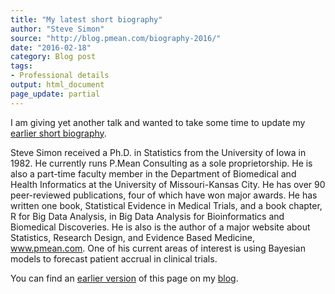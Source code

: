 ```yaml
---
title: "My latest short biography"
author: "Steve Simon"
source: "http://blog.pmean.com/biography-2016/"
date: "2016-02-18"
category: Blog post
tags:
- Professional details
output: html_document
page_update: partial
---
```


I am giving yet another talk and wanted to take some time to update my
[earlier short biography][sim3].

<!---More--->

Steve Simon received a Ph.D. in Statistics from the University of Iowa
in 1982. He currently runs P.Mean Consulting as a sole proprietorship.
He is also a part-time faculty member in the Department of Biomedical
and Health Informatics at the University of Missouri-Kansas City. He has
over 90 peer-reviewed publications, four of which have won major awards.
He has written one book, Statistical Evidence in Medical Trials, and a
book chapter, R for Big Data Analysis, in Big Data Analysis for
Bioinformatics and Biomedical Discoveries. He is also is the author of a
major website about Statistics, Research Design, and Evidence Based
Medicine, www.pmean.com. One of his current areas of interest is using
Bayesian models to forecast patient accrual in clinical trials.

You can find an [earlier version][sim1] of this page on my [blog][sim2].

[sim1]: http://blog.pmean.com/biography-2016
[sim2]: http://blog.pmean.com
[sim3]: http://new.pmean.com/short-biography